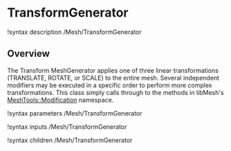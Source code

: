 # TransformGenerator

!syntax description /Mesh/TransformGenerator

## Overview

The Transform MeshGenerator applies one of three linear transformations
(TRANSLATE, ROTATE, or SCALE) to the entire mesh. Several independent modifiers
may be executed in a specific order to perform more complex transformations.
This class simply calls through to the methods in libMesh's
[MeshTools::Modification](https://libmesh.github.io/doxygen/namespacelibMesh_1_1MeshTools_1_1Modification.html)
namespace.

!syntax parameters /Mesh/TransformGenerator

!syntax inputs /Mesh/TransformGenerator

!syntax children /Mesh/TransformGenerator
